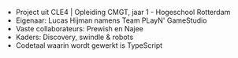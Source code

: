 - Project uit CLE4 | Opleiding CMGT, jaar 1 - Hogeschool Rotterdam
- Eigenaar: Lucas Hijman namens Team PLayN' GameStudio
- Vaste collaborateurs: Prewish en Najee
- Kaders: Discovery, swindle & robots
- Codetaal waarin wordt gewerkt is TypeScript